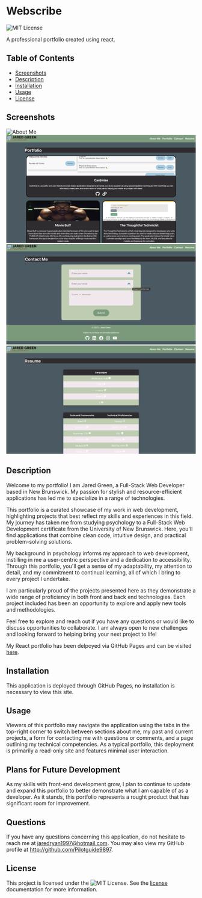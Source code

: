 # Webscribe

![MIT License](https://img.shields.io/badge/License-MIT-yellow.svg)

A professional portfolio created using react. 

## Table of Contents
- [Screenshots](#screenshots)
- [Description](#description)
- [Installation](#installation)
- [Usage](#usage) 
- [License](#license)

## Screenshots 

![About Me](./public/screenshots/aboutMe.png)
![Portfolio](./public/screenshots/projects.png)
![Contact Me](./public/screenshots/contact.png)
![Resume](./public/screenshots/resume.png)

## Description

Welcome to my portfolio! I am Jared Green, a Full-Stack Web Developer based in New Brunswick. My passion for stylish and resource-efficient applications has led me to specialize in a range of technologies.

This portfolio is a curated showcase of my work in web development, highlighting projects that best reflect my skills and experiences in this field. My journey has taken me from studying psychology to a Full-Stack Web Development certificate from the University of New Brunswick. Here, you'll find applications that combine clean code, intuitive design, and practical problem-solving solutions.

My background in psychology informs my approach to web development, instilling in me a user-centric perspective and a dedication to accessibility. Through this portfolio, you'll get a sense of my adaptability, my attention to detail, and my commitment to continual learning, all of which I bring to every project I undertake.

I am particularly proud of the projects presented here as they demonstrate a wide range of proficiency in both front and back end technologies. Each project included has been an opportunity to explore and apply new tools and methodologies.

Feel free to explore and reach out if you have any questions or would like to discuss opportunities to collaborate. I am always open to new challenges and looking forward to helping bring your next project to life!

My React portfolio has been delpoyed via GitHub Pages and can be visited [here](https://pilotguide9897.github.io/RadioReactive/#).

## Installation

This application is deployed through GitHub Pages, no installation is necessary to view this site.

## Usage
Viewers of this portfolio may navigate the application using the tabs in the top-right corner to switch between sections about me, my past and current projects, a form for contacting me with questions or comments, and a page outlining my technical competencies. As a typical portfolio, this deployment is primarily a read-only site and features minimal user interaction.

## Plans for Future Development
As my skills with front-end development grow, I plan to continue to update and expand this portfolio to better demonstrate what I am capable of as a developer. As it stands, this portfolio represents a rought product that has significant room for improvement.

## Questions
If you have any questions concerning this application, do not hesitate to reach me at jaredryan1997@hotmail.com. You may also view my GitHub profile at http://github.com/Pilotguide9897.

## License
This project is licensed under the ![MIT License](https://img.shields.io/badge/License-MIT-yellow.svg). See the [license](https://opensource.org/licenses/MIT) documentation for more information.
